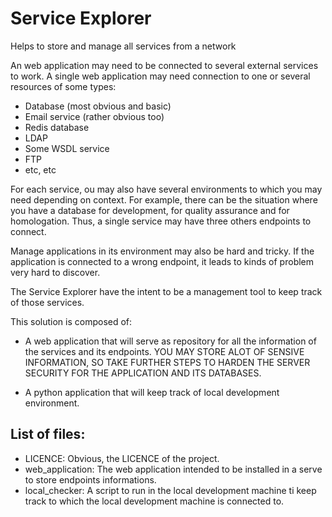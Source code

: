 # Service Explorer
Helps to store and manage all services from a network

An web application may need to be connected to several external services to work. A single web application may need connection to one or several resources of some types:

* Database (most obvious and basic)
* Email service (rather obvious too)
* Redis database
* LDAP
* Some WSDL service
* FTP
* etc, etc

For each service, ou may also have several environments to which you may need depending on context. For example, there can be the situation where you have a database for development, for quality assurance and for homologation. Thus, a single service may have three others endpoints to connect.

Manage applications in its environment may also be hard and tricky. If the application is connected to a wrong endpoint, it leads to kinds of problem very hard to discover.

The Service Explorer have the intent to be a management tool to keep track of those services.

This solution is composed of:

* A web application that will serve as repository for all the information of the services and its endpoints. YOU MAY STORE ALOT OF SENSIVE INFORMATION, SO TAKE FURTHER STEPS TO HARDEN THE SERVER SECURITY FOR THE APPLICATION AND ITS DATABASES.

* A python application that will keep track of local development environment.

## List of files:

* LICENCE: Obvious, the LICENCE of the project.
* web_application: The web application intended to be installed in a serve to store endpoints informations.
* local_checker: A script to run in the local development machine ti keep track to which the local development machine is connected to.